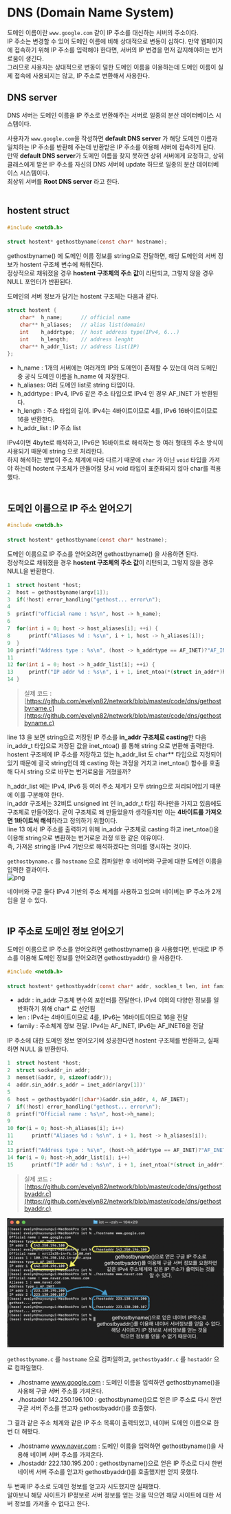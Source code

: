 # DNS (Domain Name System)

도메인 이름이란 ```www.google.com``` 같이 IP 주소를 대신하는 서버의 주소이다.<br>
IP 주소는 변경할 수 있어 도메인 이름에 비해 상대적으로 변동이 심하다. 만약 웹페이지에 접속하기 위해 IP 주소를 입력해야 한다면, 서버의 IP 변경을 먼저 감지해야하는 번거로움이 생긴다.<br>
그러므로 사용자는 상대적으로 변동이 덜한 도메인 이름을 이용하는데 도메인 이름이 실제 접속에 사용되지는 않고, IP 주소로 변환해서 사용한다.<br>

## DNS server

DNS 서버는 도메인 이름을 IP 주소로 변환해주는 서버로 일종의 분산 데이터베이스 시스템이다.<br>

사용자가 ```www.google.com```을 작성하면 **default DNS server** 가 해당 도메인 이름과 일치하는 IP 주소를 반환해 주는데 반환받은 IP 주소를 이용해 서버에 접속하게 된다.<br>
만약 **default DNS server**가 도메인 이름을 찾지 못하면 상위 서버에게 요청하고, 상위 클래스에게 받은 IP 주소를 자신의 DNS 서버에 update 하므로 일종의 분산 데이터베이스 시스템이다.<br>
최상위 서버를 **Root DNS server** 라고 한다.<br><br>

## hostent struct

```c
#include <netdb.h>

struct hostent* gethostbyname(const char* hostname);
```

gethostbyname() 에 도메인 이름 정보를 string으로 전달하면, 해당 도메인의 서버 정보가 hostent 구조체 변수에 채워진다.<br>
정상적으로 채워졌을 경우 **hostent 구조체의 주소 값**이 리턴되고, 그렇지 않을 경우 NULL 포인터가 반환된다.<br>

도메인의 서버 정보가 담기는 hostent 구조체는 다음과 같다.<br>

```c
struct hostent {
    char*  h_name;      // official name
    char** h_aliases;   // alias list(domain)
    int    h_addrtype;  // host address type(IPv4, 6...)
    int    h_length;    // address lenght
    char** h_addr_list; // address list(IP)
};
```

- h_name : 1개의 서버에는 여러개의 IP와 도메인이 존재할 수 있는데 여러 도메인 중 공식 도메인 이름을 h_name 에 저장한다.
- h_aliases: 여러 도메인 list로 string 타입이다.
- h_addrtype : IPv4, IPv6 같은 주소 타입으로 IPv4 인 경우 AF_INET 가 반환된다.
- h_length : 주소 타입의 길이. IPv4는 4바이트이므로 4를, IPv6 16바이트이므로 16을 반환한다.
- h_addr_list : IP 주소 list

IPv4이면 4byte로 해석하고, IPv6은 16바이트로 해석하는 등 여러 형태의 주소 방식이 사용되기 때문에 string 으로 처리한다.<br>
하지 해석하는 방법이 주소 체계에 따라 다르기 때문에 ```char``` 가 아닌 ```void``` 타입을 가져야 하는데 hostent 구조체가 만들어질 당시 void 타입이 표준화되지 않아 char를 적용했다.<br><br>

## 도메인 이름으로 IP 주소 얻어오기

```c
#include <netdb.h>

struct hostent* gethostbyname(const char* hostname);
```
도메인 이름으로 IP 주소를 얻어오려면 gethostbyname() 을 사용하면 된다.<br>
정상적으로 채워졌을 경우 **hostent 구조체의 주소 값**이 리턴되고, 그렇지 않을 경우 NULL을 반환한다.<br>

```c
1  struct hostent *host;
2  host = gethostbyname(argv[1]);
3  if(!host) error_handling("gethost... error\n");
4    
5  printf("official name : %s\n", host -> h_name);
6
7  for(int i = 0; host -> host_aliases[i]; ++i) {
8      printf("Aliases %d : %s\n", i + 1, host -> h_aliases[i]);
9  }    
10 printf("Address type : %s\n", (host -> h_addrtype == AF_INET)?"AF_INET":"AF_INET6");
11
12 for(int i = 0; host -> h_addr_list[i]; ++i) {
13     printf("IP addr %d : %s\n", i + 1, inet_ntoa(*(struct in_addr*)host -> h_addr_list[i]));
14 }
```
> 실제 코드 : [https://github.com/evelyn82/network/blob/master/code/dns/gethostbyname.c](https://github.com/evelyn82/network/blob/master/code/dns/gethostbyname.c) <br>

line 13 을 보면 string으로 저장된 IP 주소를 **in_addr 구조체로 casting**한 다음 in_addr_t 타입으로 저장된 값을 inet_ntoa() 를 통해 string 으로 변환해 출력한다.<br>
hostent 구조체에 IP 주소를 저장하고 있는 h_addr_list 도 char** 타입으로 지정되어있기 때문에 결국 string인데 왜 casting 하는 과정을 거치고 inet_ntoa() 함수를 호출해 다시 string 으로 바꾸는 번거로움을 거쳤을까?<br>

h_addr_list 에는 IPv4, IPv6 등 여러 주소 체계가 모두 string으로 처리되어있기 때문에 이를 구분해야 한다.<br>
in_addr 구조체는 32비트 unsigned int 인 in_addr_t 타입 하나만을 가지고 있음에도 구조체로 만들어졌다. 굳이 구조체로 왜 만들었을까 생각들지만 이는 **4바이트를 가져오면 1바이트씩 해석**하라고 정의하기 위함이다.<br>
line 13 에서 IP 주소를 출력하기 위해 in_addr 구조체로 casting 하고 inet_ntoa()을 이용해 string으로 변환하는 번거로운 과정 또한 같은 이유이다.<br>
즉, 가져온 string을 IPv4 기반으로 해석하겠다는 의미를 명시하는 것이다.<br>

```gethostbyname.c``` 를 ```hostname``` 으로 컴파일한 후 네이버와 구글에 대한 도메인 이름을 입력한 결과이다.<br>
![png](/_img/gethostbyname.png) <br>

네이버와 구글 둘다 IPv4 기반의 주소 체계를 사용하고 있으며 네이버는 IP 주소가 2개임을 알 수 있다.<br><br>

## IP 주소로 도메인 정보 얻어오기

도메인 이름으로 IP 주소를 얻어오려면 gethostbyname() 을 사용했다면, 반대로 IP 주소를 이용해 도메인 정보를 얻어오려면 gethostbyaddr() 을 사용한다.<br>

```c
#include <netdb.h>

struct hostent* gethostbyaddr(const char* addr, socklen_t len, int family);
```

- addr : in_addr 구조체 변수의 포인터를 전달한다. IPv4 이외의 다양한 정보를 일반화하기 위해 char* 로 선언됨
- len : IPv4는 4바이트이므로 4를, IPv6는 16바이트이므로 16을 전달
- family : 주소쳬계 정보 전달. IPv4는 AF_INET, IPv6는 AF_INET6을 전달

IP 주소에 대한 도메인 정보 얻어오기에 성공한다면 hostent 구조체를 반환하고, 실패하면 NULL 을 반환한다.<br>

```c
1  struct hostent *host;
2  struct sockaddr_in addr;
3  memset(&addr, 0, sizeof(addr));
4  addr.sin_addr.s_addr = inet_addr(argv[1])'   
5  
6  host = gethostbyaddr((char*)&addr.sin_addr, 4, AF_INET);
7  if(!host) error_handling("gethost... error\n");
8  printf("Official name : %s\n", host->h_name);
9      
10 for(i = 0; host->h_aliases[i]; i++)
11      printf("Aliases %d : %s\n", i + 1, host -> h_aliases[i]);
12 
13 printf("Address type : %s\n", (host->h_addrtype == AF_INET)?"AF_INET":"AF_INET6");
14 for(i = 0; host->h_addr_list[i]; i++)
15      printf("IP addr %d : %s\n", i + 1, inet_ntoa(*(struct in_addr*)host->h_addr_list[i]));
```
> 실제 코드 : [https://github.com/evelyn82/network/blob/master/code/dns/gethostbyaddr.c](https://github.com/evelyn82/network/blob/master/code/dns/gethostbyaddr.c) <br>

![png](/_img/gethostbyaddr.png) <br>

```gethostbyname.c``` 를 ```hostname``` 으로 컴파일하고, ```gethostbyaddr.c``` 를 ```hostaddr``` 으로 컴파일했다.<br>

- ./hostname www.google.com : 도메인 이름을 입력하면 gethostbyname()을 사용해 구글 서버 주소를 가져온다.
- ./hostaddr 142.250.196.100 : gethostbyname()으로 얻은 IP 주소로 다시 한번 구글 서버 주소를 얻고자 gethostbyaddr()를 호출했다.

그 결과 같은 주소 체계와 같은 IP 주소 목록이 출력되었고, 네이버 도메인 이름으로 한번 더 해봤다.<br> 

- ./hostname www.naver.com : 도메인 이름을 입력하면 gethostbyname()을 사용해 네이버 서버 주소를 가져온다.
- ./hostaddr 222.130.195.200 : gethostbyname()으로 얻은 IP 주소로 다시 한번 네이버 서버 주소를 얻고자 gethostbyaddr()를 호출했지만 얻지 못했다.

두 번째 IP 주소로 도메인 정보를 얻고자 시도했지만 실패했다.<br>
알아보니 해당 사이트가 IP정보로 서버 정보를 얻는 것을 막으면 해당 사이트에 대한 서버 정보를 가져올 수 없다고 한다.

